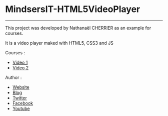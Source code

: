 # MindsersIT-HTML5VideoPlayer
---

This project was developed by Nathanaël CHERRIER as an example for courses.

It is a video player maked with HTML5, CSS3 and JS

Courses :
- [Video 1](http://blog.nathanaelcherrier.com/2015/11/13/livecoding-html5-video-player/)
- [Video 2](http://blog.nathanaelcherrier.com/2015/11/18/livecoding-html5-video-player-part-two/)

Author :
- [Website](http://nathanaelcherrier.com)
- [Blog](http://blog.nathanaelcherrier.com)
- [Twitter](https://twitter.com/MindsersIT)
- [Facebook](https://www.facebook.com/MindsersIT/)
- [Youtube](https://www.youtube.com/channel/UC9FajTyEA4M8K6cF4174Zlw)
